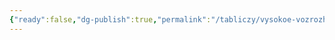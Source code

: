 ```yaml
---
{"ready":false,"dg-publish":true,"permalink":"/tabliczy/vysokoe-vozrozhdenie/raspyatie-s-devoj-mariej-svyatymi-i-angelami/","dgPassFrontmatter":true}
---
```



